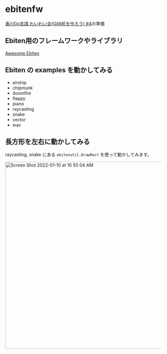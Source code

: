 # ebitenfw

[香川Go言語 わいわい会(GAMEを作ろう) #4](https://gdgshikoku.connpass.com/event/233968/)の準備

## Ebiten用のフレームワークやライブラリ

[Awesome Ebiten](https://github.com/sedyh/awesome-ebiten)

## Ebiten の examples を動かしてみる
- airship
- chipmunk
- doomfire
- flappy
- piano
- raycasting
- snake
- vector
- wav

## 長方形を左右に動かしてみる
raycasting, snake にある `ebitenutil.DrawRect` を使って動かしてみます。

<img width="600" alt="Screen Shot 2022-01-10 at 10 50 04 AM" src="https://user-images.githubusercontent.com/948237/148710198-545f39eb-c763-4263-86ba-fbfd5c8be9d9.png">
